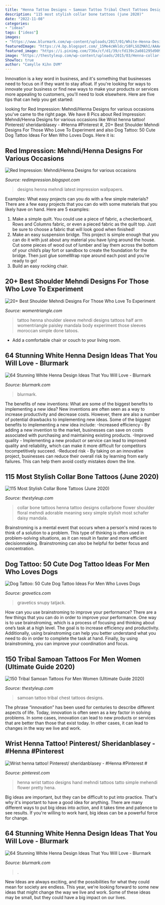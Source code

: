 ```yaml
---
title: "Henna Tattoo Designs ~ Samoan Tattoo Tribal Chest Tattoos Designs"
description: "115 most stylish collar bone tattoos (june 2020)"
date: "2022-11-08"
categories:
- "ideas"
tags: ["ideas"]
images:
- "https://www.blurmark.com/wp-content/uploads/2017/01/White-Henna-Design-61.jpg"
featuredImage: "https://4.bp.blogspot.com/_15Me4cWkldc/S8FLSOZMAhI/AAAAAAAAHhE/w3E5ZdP9Sag/s1600/DSC02777.JPG"
featured_image: "https://i.pinimg.com/736x/cf/d1/39/cfd139c2a081295d909e6a5aa51bf122.jpg"
image: "https://thestyleup.com/wp-content/uploads/2015/03/Henna-collar-bone-floral-tattoo-design.jpg"
ShowToc: true
author: "Camylle Kihn DVM"
---
```



Innovation is a key word in business, and it's something that businesses need to focus on if they want to stay afloat. If you're looking for ways to innovate your business or find new ways to make your products or services more appealing to customers, you'll need to look elsewhere. Here are five tips that can help you get started: 

	

		
looking for Red Impression: Mehndi/Henna Designs for various occasions you've came to the right page. We have 8 Pics about Red Impression: Mehndi/Henna Designs for various occasions like Wrist henna tattoo! Pinterest/ sheridanblasey - #Henna #Pinterest #, 20+ Best Shoulder Mehndi Designs For Those Who Love To Experiment and also Dog Tattoo: 50 Cute Dog Tattoo Ideas For Men Who Loves Dogs. Here it is:
		
    
## Red Impression: Mehndi/Henna Designs For Various Occasions

<img loading=lazy src="https://4.bp.blogspot.com/_15Me4cWkldc/S8FLSOZMAhI/AAAAAAAAHhE/w3E5ZdP9Sag/s1600/DSC02777.JPG" onerror="this.onerror=null;this.src='https://tse1.mm.bing.net/th?id=OIP.H8FnmB2JWPOXpd-XFDXOsgHaJ4&amp;pid=15.1';" alt="Red Impression: Mehndi/Henna Designs for various occasions">

_Source: redimpression.blogspot.com_

>designs henna mehndi latest impression wallpapers. 

	

Examples: What easy projects can you do with a few simple materials?
There are a few easy projects that you can do with some materials that you likely have on hand. Here are 5 examples:
1. Make a simple quilt. You could use a piece of fabric, a checkerboard, Rows and Columns fabric, or even a pieced fabric as the quilt top. Just be sure to choose a fabric that will look good when finished! 
2. Make an easy suspension bridge. This project is simple enough that you can do it with just about any material you have lying around the house. Cut some pieces of wood out of lumber and lay them across the bottom of your child’s play fort or sandbox to create the foundation for the bridge. Then just glue someWrap rope around each post and you’re ready to go! 
3. Build an easy rocking chair.

    
## 20+ Best Shoulder Mehndi Designs For Those Who Love To Experiment

<img loading=lazy src="http://www.womentriangle.com/wp-content/uploads/2016/03/shoulder-mehndi-heena-4.jpg" onerror="this.onerror=null;this.src='https://tse2.mm.bing.net/th?id=OIP.NOH-GCnIh3265KaawC6gJwHaMY&amp;pid=15.1';" alt="20+ Best Shoulder Mehndi Designs For Those Who Love To Experiment">

_Source: womentriangle.com_

>tattoo henna shoulder sleeve mehndi designs tattoos half arm womentriangle paisley mandala body experiment those sleeves moroccan simple done tatoos. 

	

- Add a comfortable chair or couch to your living room.

    
## 64 Stunning White Henna Design Ideas That You Will Love - Blurmark

<img loading=lazy src="https://www.blurmark.com/wp-content/uploads/2017/01/White-Henna-Design-30.jpg" onerror="this.onerror=null;this.src='https://tse2.mm.bing.net/th?id=OIP.8IZRBnOlPB2mUA8YHCcRxAHaHa&amp;pid=15.1';" alt="64 Stunning White Henna Design Ideas That You Will Love - Blurmark">

_Source: blurmark.com_

>blurmark. 

	

The benefits of new inventions: What are some of the biggest benefits to implementing a new idea?
New inventions are often seen as a way to increase productivity and decrease costs. However, there are also a number of potential drawbacks to implementing new ideas. Some of the biggest benefits to implementing a new idea include: 
-Increased efficiency - By adding a new invention to the market, businesses can save on costs associated with purchasing and maintaining existing products. 
-Improved quality - Implementing a new product or service can lead to improved quality and reliability, which can make it more difficult for competitors tocompetitively succeed. 
-Reduced risk - By taking on an innovative project, businesses can reduce their overall risk by learning from early failures. This can help them avoid costly mistakes down the line.

    
## 115 Most Stylish Collar Bone Tattoos (June 2020)

<img loading=lazy src="https://thestyleup.com/wp-content/uploads/2015/03/Henna-collar-bone-floral-tattoo-design.jpg" onerror="this.onerror=null;this.src='https://tse1.mm.bing.net/th?id=OIP.4UTTnY52SG9Xxk1ZFFUTrAHaE8&amp;pid=15.1';" alt="115 Most Stylish Collar Bone Tattoos (June 2020)">

_Source: thestyleup.com_

>collar bone tattoos henna tattoo designs collarbone flower shoulder floral mehndi adorable meaning sexy simple stylish most schafer daisy mandala. 

	

Brainstroming is a mental event that occurs when a person's mind races to think of a solution to a problem. This type of thinking is often used in problem-solving situations, as it can result in faster and more efficient decisionmaking. Brainstroming can also be helpful for better focus and concentration.

    
## Dog Tattoo: 50 Cute Dog Tattoo Ideas For Men Who Loves Dogs

<img loading=lazy src="https://www.gravetics.com/wp-content/uploads/2017/06/Snupy-Dog-Abstract.jpg" onerror="this.onerror=null;this.src='https://tse1.mm.bing.net/th?id=OIP.nbj8cKFVLFVonPon-e02xAHaJ4&amp;pid=15.1';" alt="Dog Tattoo: 50 Cute Dog Tattoo Ideas For Men Who Loves Dogs">

_Source: gravetics.com_

>gravetics snupy tatjack. 

	

How can you use brainstroming to improve your performance?
There are a few things that you can do in order to improve your performance. One way is to use brainstroming, which is a process of focusing and thinking about one’s task at a high level. The goal is to increase efficiency and productivity. Additionally, using brainstroming can help you better understand what you need to do in order to complete the task at hand. Finally, by using brainstroming, you can improve your coordination and focus.

    
## 150 Tribal Samoan Tattoos For Men Women (Ultimate Guide 2020)

<img loading=lazy src="https://thestyleup.com/wp-content/uploads/2015/09/Samoan-chest-Tattoo-for-men-600x590-1.jpg" onerror="this.onerror=null;this.src='https://tse3.mm.bing.net/th?id=OIP.B4spEPP_HGl02CcBvJhQbwHaHS&amp;pid=15.1';" alt="150 Tribal Samoan Tattoos For Men Women (Ultimate Guide 2020)">

_Source: thestyleup.com_

>samoan tattoo tribal chest tattoos designs. 

	

The phrase “innovation” has been used for centuries to describe different aspects of life. Today, innovation is often seen as a key factor in solving problems. In some cases, innovation can lead to new products or services that are better than those that exist today. In other cases, it can lead to changes in the way we live and work.

    
## Wrist Henna Tattoo! Pinterest/ Sheridanblasey - #Henna #Pinterest #

<img loading=lazy src="https://i.pinimg.com/736x/cf/d1/39/cfd139c2a081295d909e6a5aa51bf122.jpg" onerror="this.onerror=null;this.src='https://tse1.mm.bing.net/th?id=OIP.4pTJZYaZ0qP5CkC5YLS1HAHaNK&amp;pid=15.1';" alt="Wrist henna tattoo! Pinterest/ sheridanblasey - #Henna #Pinterest #">

_Source: pinterest.com_

>henna wrist tattoo designs hand mehndi tattoos tatto simple mehendi flower pretty hena. 

	

Big ideas are important, but they can be difficult to put into practice. That's why it's important to have a good idea for anything. There are many different ways to put big ideas into action, and it takes time and patience to see results. If you're willing to work hard, big ideas can be a powerful force for change.

    
## 64 Stunning White Henna Design Ideas That You Will Love - Blurmark

<img loading=lazy src="https://www.blurmark.com/wp-content/uploads/2017/01/White-Henna-Design-61.jpg" onerror="this.onerror=null;this.src='https://tse1.mm.bing.net/th?id=OIP.IvH3xH3iMBf2ayTRZDawwwHaNK&amp;pid=15.1';" alt="64 Stunning White Henna Design Ideas That You Will Love - Blurmark">

_Source: blurmark.com_

>. 

	

New Ideas are always exciting, and the possibilities for what they could mean for society are endless. This year, we're looking forward to some new ideas that might change the way we live and work. Some of these ideas may be small, but they could have a big impact on our lives.

